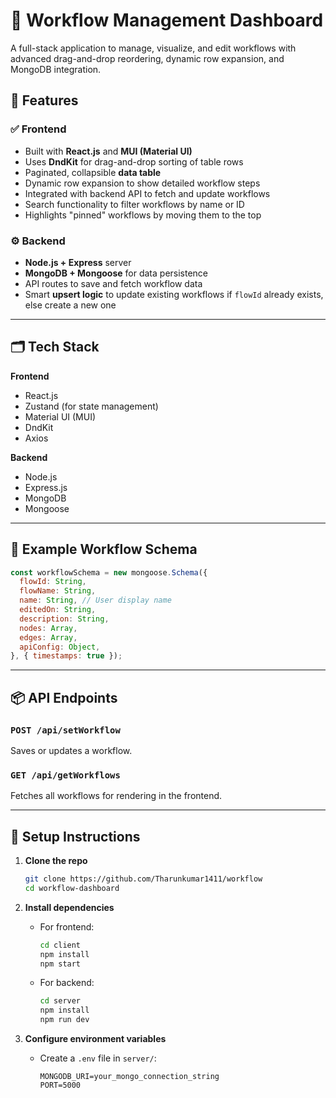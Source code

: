 # 🧩 Workflow Management Dashboard

A full-stack application to manage, visualize, and edit workflows with advanced drag-and-drop reordering, dynamic row expansion, and MongoDB integration.

## 🚀 Features

### ✅ Frontend
- Built with **React.js** and **MUI (Material UI)**
- Uses **DndKit** for drag-and-drop sorting of table rows
- Paginated, collapsible **data table**
- Dynamic row expansion to show detailed workflow steps
- Integrated with backend API to fetch and update workflows
- Search functionality to filter workflows by name or ID
- Highlights "pinned" workflows by moving them to the top

### ⚙️ Backend
- **Node.js + Express** server
- **MongoDB + Mongoose** for data persistence
- API routes to save and fetch workflow data
- Smart **upsert logic** to update existing workflows if `flowId` already exists, else create a new one

---

## 🗂️ Tech Stack

**Frontend**  
- React.js  
- Zustand (for state management)  
- Material UI (MUI)  
- DndKit  
- Axios

**Backend**  
- Node.js  
- Express.js  
- MongoDB  
- Mongoose

---

## 🧪 Example Workflow Schema

```js
const workflowSchema = new mongoose.Schema({
  flowId: String,
  flowName: String,
  name: String, // User display name
  editedOn: String,
  description: String,
  nodes: Array,
  edges: Array,
  apiConfig: Object,
}, { timestamps: true });
```

---

## 📦 API Endpoints

### `POST /api/setWorkflow`
Saves or updates a workflow.

### `GET /api/getWorkflows`
Fetches all workflows for rendering in the frontend.

---

## 📌 Setup Instructions

1. **Clone the repo**
   ```bash
   git clone https://github.com/Tharunkumar1411/workflow
   cd workflow-dashboard
   ```

2. **Install dependencies**
   - For frontend:
     ```bash
     cd client
     npm install
     npm start
     ```
   - For backend:
     ```bash
     cd server
     npm install
     npm run dev
     ```

3. **Configure environment variables**
   - Create a `.env` file in `server/`:
     ```
     MONGODB_URI=your_mongo_connection_string
     PORT=5000
     ```